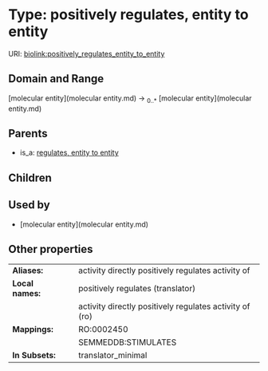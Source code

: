 
# Type: positively regulates, entity to entity




URI: [biolink:positively_regulates_entity_to_entity](https://w3id.org/biolink/vocab/positively_regulates_entity_to_entity)


## Domain and Range

[molecular entity](molecular entity.md) ->  <sub>0..*</sub> [molecular entity](molecular entity.md)

## Parents

 *  is_a: [regulates, entity to entity](regulates_entity_to_entity.md)

## Children


## Used by

 * [molecular entity](molecular entity.md)

## Other properties

|  |  |  |
| --- | --- | --- |
| **Aliases:** | | activity directly positively regulates activity of |
| **Local names:** | | positively regulates (translator) |
|  | | activity directly positively regulates activity of (ro) |
| **Mappings:** | | RO:0002450 |
|  | | SEMMEDDB:STIMULATES |
| **In Subsets:** | | translator_minimal |

